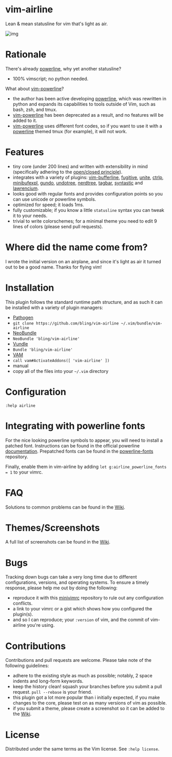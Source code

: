 # vim-airline

Lean &amp; mean statusline for vim that's light as air.

![img](https://github.com/bling/vim-airline/wiki/screenshots/demo.gif)

# Rationale

There's already [powerline][b], why yet another statusline?

*  100% vimscript; no python needed.

What about [vim-powerline][a]?

*  the author has been active developing [powerline][b], which was rewritten in python and expands its capabilities to tools outside of Vim, such as bash, zsh, and tmux.
*  [vim-powerline][a] has been deprecated as a result, and no features will be added to it.
*  [vim-powerline][a] uses different font codes, so if you want to use it with a [powerline][b] themed tmux (for example), it will not work.

# Features

*  tiny core (under 200 lines) and written with extensibility in mind (specifically adhering to the [open/closed principle][h]).
*  integrates with a variety of plugins: [vim-bufferline][f], [fugitive][d], [unite][i], [ctrlp][j], [minibufexpl][o], [gundo][p], [undotree][q], [nerdtree][r], [tagbar][s], [syntastic][e] and [lawrencium][u].
*  looks good with regular fonts and provides configuration points so you can use unicode or powerline symbols.
*  optimized for speed; it loads 1ms.
*  fully customizable; if you know a little `statusline` syntax you can tweak it to your needs.
*  trivial to write colorschemes; for a minimal theme you need to edit 9 lines of colors (please send pull requests).

# Where did the name come from?

I wrote the initial version on an airplane, and since it's light as air it turned out to be a good name.  Thanks for flying vim!

# Installation

This plugin follows the standard runtime path structure, and as such it can be installed with a variety of plugin managers:

*  [Pathogen][k]
  *  `git clone https://github.com/bling/vim-airline ~/.vim/bundle/vim-airline`
*  [NeoBundle][l]
  *  `NeoBundle 'bling/vim-airline'`
*  [Vundle][m]
  *  `Bundle 'bling/vim-airline'`
*  [VAM][v]
  *  `call vam#ActivateAddons([ 'vim-airline' ])`
*  manual
  *  copy all of the files into your `~/.vim` directory

# Configuration

`:help airline`

# Integrating with powerline fonts

For the nice looking powerline symbols to appear, you will need to install a patched font.  Instructions can be found in the official powerline [documentation][t].  Prepatched fonts can be found in the [powerline-fonts][c] repository.

Finally, enable them in vim-airline by adding `let g:airline_powerline_fonts = 1` to your vimrc.

# FAQ

Solutions to common problems can be found in the [Wiki](https://github.com/bling/vim-airline/wiki/FAQ).

# Themes/Screenshots

A full list of screenshots can be found in the [Wiki][n].

# Bugs

Tracking down bugs can take a very long time due to different configurations, versions, and operating systems.  To ensure a timely response, please help me out by doing the following:

*  reproduce it with this [minivimrc][g] repository to rule out any configuration conflicts.
*  a link to your vimrc or a gist which shows how you configured the plugin(s).
*  and so I can reproduce; your `:version` of vim, and the commit of vim-airline you're using.

# Contributions

Contributions and pull requests are welcome.  Please take note of the following guidelines:

*  adhere to the existing style as much as possible; notably, 2 space indents and long-form keywords.
*  keep the history clean! squash your branches before you submit a pull request. `pull --rebase` is your friend.
*  this plugin got a lot more popular than i initially expected, if you make changes to the core, please test on as many versions of vim as possible.
*  if you submit a theme, please create a screenshot so it can be added to the [Wiki][n].

# License

Distributed under the same terms as the Vim license.  See `:help license`.


[a]: https://github.com/Lokaltog/vim-powerline
[b]: https://github.com/Lokaltog/powerline
[c]: https://github.com/Lokaltog/powerline-fonts
[d]: https://github.com/tpope/vim-fugitive
[e]: https://github.com/scrooloose/syntastic
[f]: https://github.com/bling/vim-bufferline
[g]: https://github.com/bling/minivimrc
[h]: http://en.wikipedia.org/wiki/Open/closed_principle
[i]: https://github.com/Shougo/unite.vim
[j]: https://github.com/kien/ctrlp.vim
[k]: https://github.com/tpope/vim-pathogen
[l]: https://github.com/Shougo/neobundle.vim
[m]: https://github.com/gmarik/vundle
[n]: https://github.com/bling/vim-airline/wiki/Screenshots
[o]: https://github.com/techlivezheng/vim-plugin-minibufexpl
[p]: https://github.com/sjl/gundo.vim
[q]: https://github.com/mbbill/undotree
[r]: https://github.com/scrooloose/nerdtree
[s]: https://github.com/majutsushi/tagbar
[t]: https://powerline.readthedocs.org/en/latest/fontpatching.html
[u]: https://bitbucket.org/ludovicchabant/vim-lawrencium
[v]: https://github.com/MarcWeber/vim-addon-manager
